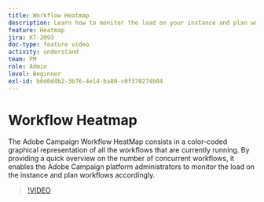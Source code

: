 ```yaml
---
title: Workflow Heatmap
description: Learn how to monitor the load on your instance and plan workflows accordingly.
feature: Heatmap
jira: KT-2093
doc-type: feature video
activity: understand
team: PM
role: Admin
level: Beginner
exl-id: b6d0d4b2-3b76-4e14-ba80-c0f370274b04
---
```

# Workflow Heatmap

The Adobe Campaign Workflow HeatMap consists in a color-coded graphical representation of all the workflows that are currently running. By providing a quick overview on the number of concurrent workflows, it enables the Adobe Campaign platform administrators to monitor the load on the instance and plan workflows accordingly.

>[!VIDEO](https://video.tv.adobe.com/v/25558?quality=12&learn=on)
